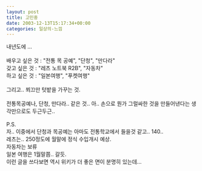 ```yaml
---
layout: post
title: 고민중
date: 2003-12-13T15:17:34+00:00
categories: 일상의-느낌
---
```

내년도에 ...<br /><br />배우고 싶은 것 : "전통 목 공예", "단청", "만다라"<br />갖고 싶은 것 : "레츠 노트북 R2B", "자동차"<br />하고 싶은 것 : "일본여행", "푸켓여행"<br /><br />그리고.. 쬐끄만 텃밭을 가꾸는 것.<br /><br />전통목공예나, 단청, 만다라.. 같은 것.. 아.. 손으로 뭔가 그럴싸한 것을 만들어낸다는 생각만으로도 두근두근..<br /><br />P.S.<br />자.. 이중에서 단청과 목공예는 아마도 전통학교에서 들을것 같고.. 140..<br />레츠는.. 250정도에 월말에 정식 수입개시 예상.<br />자동차는 보류<br />일본 여행은 1월말쯤.. 갈듯.<br />이런 글을 쓰다보면 역시 위키가 더 좋은 면이 분명히 있는데...

